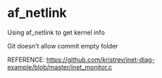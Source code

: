 # af_netlink
Using af_netlink to get kernel info

Git doesn't allow commit empty folder

REFERENCE:
https://github.com/kristrev/inet-diag-example/blob/master/inet_monitor.c
